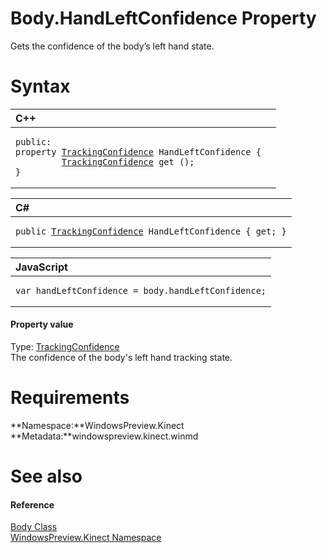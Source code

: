 Body.HandLeftConfidence Property  
================================  

Gets the confidence of the body’s left hand state. <span id="syntaxSection"></span>

Syntax  
======  

<table>
<colgroup>
<col width="100%" />
</colgroup>
<thead>
<tr class="header">
<th align="left">C++</th>
</tr>
</thead>
<tbody>
<tr class="odd">
<td align="left"><pre><code>public:  
property <a href="../../TrackingConfidence.md">TrackingConfidence</a> HandLeftConfidence {  
         <a href="../../TrackingConfidence.md">TrackingConfidence</a> get ();  
}</code></pre></td>
</tr>
</tbody>
</table>

<table>
<colgroup>
<col width="100%" />
</colgroup>
<thead>
<tr class="header">
<th align="left">C#</th>
</tr>
</thead>
<tbody>
<tr class="odd">
<td align="left"><pre><code>public <a href="../../TrackingConfidence.md">TrackingConfidence</a> HandLeftConfidence { get; }</code></pre></td>
</tr>
</tbody>
</table>

<table>
<colgroup>
<col width="100%" />
</colgroup>
<thead>
<tr class="header">
<th align="left">JavaScript</th>
</tr>
</thead>
<tbody>
<tr class="odd">
<td align="left"><pre><code>var handLeftConfidence = body.handLeftConfidence;</code></pre></td>
</tr>
</tbody>
</table>

<span id="ID4ER"></span>
#### Property value  

Type: [TrackingConfidence](../../TrackingConfidence.md)  
 The confidence of the body's left hand tracking state.  

<span id="requirements"></span>

Requirements  
============  

**Namespace:**WindowsPreview.Kinect  
**Metadata:**windowspreview.kinect.winmd  

<span id="ID4E6"></span>

See also  
========  

<span id="ID4EBB"></span>
#### Reference  

[Body Class](../../Body_Class.md)  
 [WindowsPreview.Kinect Namespace](../../../Kinect.md)  



<!--Please do not edit the data in the comment block below.-->
<!--
TOCTitle : HandLeftConfidence Property
RLTitle : Body.HandLeftConfidence Property
KeywordK : HandLeftConfidence property
KeywordK : Body.HandLeftConfidence property
KeywordF : WindowsPreview.Kinect.Body.HandLeftConfidence
KeywordF : Body.HandLeftConfidence
KeywordF : HandLeftConfidence
KeywordF : WindowsPreview.Kinect.Body.HandLeftConfidence
KeywordA : P:WindowsPreview.Kinect.Body.HandLeftConfidence
AssetID : P:WindowsPreview.Kinect.Body.HandLeftConfidence
Locale : en-us
CommunityContent : 1
APIType : Managed
APILocation : windowspreview.kinect.winmd
APIName : WindowsPreview.Kinect.Body.HandLeftConfidence
TargetOS : Windows
TopicType : kbSyntax
DevLang : VB
DevLang : CSharp
DevLang : JavaScript
DevLang : C++
DocSet : K4Wv2
ProjType : K4Wv2Proj
Technology : Kinect for Windows
Product : Kinect for Windows SDK v2
productversion : 20
-->
